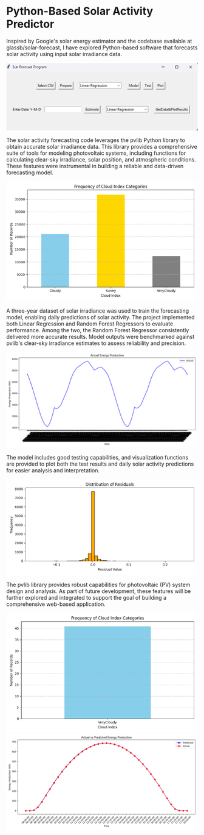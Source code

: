 # Python-Based Solar Activity Predictor
Inspired by Google's solar energy estimator and the codebase available at glassb/solar-forecast, I have explored Python-based software that forecasts solar activity using input solar irradiance data.

![Alt text](gui.png)

The solar activity forecasting code leverages the pvlib Python library to obtain accurate solar irradiance data. This library provides a comprehensive suite of tools for modeling photovoltaic systems, including functions for calculating clear-sky irradiance, solar position, and atmospheric conditions. These features were instrumental in building a reliable and data-driven forecasting model.

![Alt text](Figure_1.png)

A three-year dataset of solar irradiance was used to train the forecasting model, enabling daily predictions of solar activity. The project implemented both Linear Regression and Random Forest Regressors to evaluate performance. Among the two, the Random Forest Regressor consistently delivered more accurate results. Model outputs were benchmarked against pvlib's clear-sky irradiance estimates to assess reliability and precision.

![Alt text](Figure_2.png)

The model includes good testing capabilities, and visualization functions are provided to plot both the test results and daily solar activity predictions for easier analysis and interpretation.

![Alt text](Figure_5.png)

The pvlib library provides robust capabilities for photovoltaic (PV) system design and analysis. As part of future development, these features will be further explored and integrated to support the goal of building a comprehensive web-based application.

![Alt text](Figure_3.png) ![Alt text](Figure_4.png)


